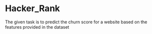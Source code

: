 # Hacker_Rank
The given task is to predict the churn score for a website based on the features provided in the dataset
